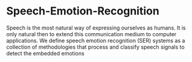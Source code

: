 # Speech-Emotion-Recognition
Speech is the most natural way of expressing ourselves as humans. It is only natural  then to extend this communication medium to computer applications. We define  speech emotion recognition (SER) systems as a collection of methodologies that  process and classify speech signals to detect the embedded emotions
